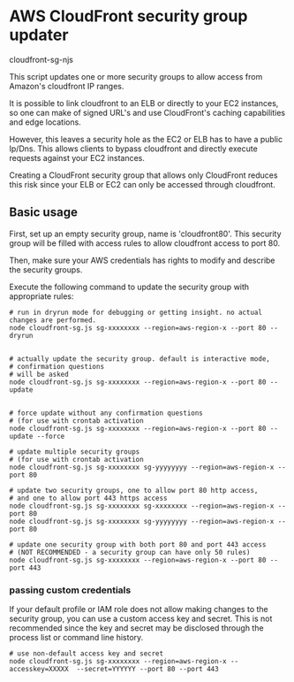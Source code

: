 # AWS CloudFront security group updater
cloudfront-sg-njs

This script updates one or more security groups to allow access from Amazon's cloudfront IP ranges.

It is possible to link cloudfront to an ELB or directly to your EC2 instances, so one can make of signed URL's and use CloudFront's caching capabilities and edge locations.

However, this leaves a security hole as the EC2 or ELB has to have a public Ip/Dns. This allows clients to bypass cloudfront and directly execute requests against your EC2 instances.

Creating a CloudFront security group that allows only CloudFront reduces this risk since your ELB or EC2 can only be accessed through cloudfront.

## Basic usage

First, set up an empty security group, name is 'cloudfront80'. This security group will be filled with access rules to allow cloudfront access to port 80.

Then, make sure your AWS credentials has rights to modify and describe the security groups.

Execute the following command to update the security group with appropriate rules:

```
# run in dryrun mode for debugging or getting insight. no actual changes are performed.
node cloudfront-sg.js sg-xxxxxxxx --region=aws-region-x --port 80 --dryrun


# actually update the security group. default is interactive mode,
# confirmation questions
# will be asked
node cloudfront-sg.js sg-xxxxxxxx --region=aws-region-x --port 80 --update


# force update without any confirmation questions
# (for use with crontab activation
node cloudfront-sg.js sg-xxxxxxxx --region=aws-region-x --port 80 --update --force

# update multiple security groups
# (for use with crontab activation
node cloudfront-sg.js sg-xxxxxxxx sg-yyyyyyyy --region=aws-region-x --port 80

# update two security groups, one to allow port 80 http access,
# and one to allow port 443 https access
node cloudfront-sg.js sg-xxxxxxxx sg-xxxxxxxx --region=aws-region-x --port 80
node cloudfront-sg.js sg-xxxxxxxx sg-yyyyyyyy --region=aws-region-x --port 80

# update one security group with both port 80 and port 443 access
# (NOT RECOMMENDED - a security group can have only 50 rules)
node cloudfront-sg.js sg-xxxxxxxx --region=aws-region-x --port 80 --port 443

```

### passing custom credentials

If your default profile or IAM role does not allow making changes to the security group, you can use a custom access key and secret.
This is not recommended since the key and secret may be disclosed through the process list or command line history.

```
# use non-default access key and secret
node cloudfront-sg.js sg-xxxxxxxx --region=aws-region-x --accesskey=XXXXX  --secret=YYYYYY --port 80 --port 443
```


